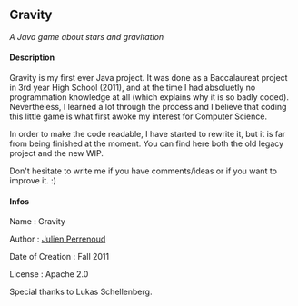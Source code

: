 ## Gravity

*A Java game about stars and gravitation*

#### Description

Gravity is my first ever Java project. It was done as a Baccalaureat project in 3rd year High School (2011), and at the time I had absoluetly no programmation knowledge at all (which explains why it is so badly coded). Nevertheless, I learned a lot through the process and I believe that coding this little game is what first awoke my interest for Computer Science.

In order to make the code readable, I have started to rewrite it, but it is far from being finished at the moment. You can find here both the old legacy project and the new WIP.

Don't hesitate to write me if you have comments/ideas or if you want to improve it. :)

#### Infos

Name : Gravity

Author : [Julien Perrenoud](https://github.com/jfperren)

Date of Creation : Fall 2011

License : Apache 2.0

Special thanks to Lukas Schellenberg.
